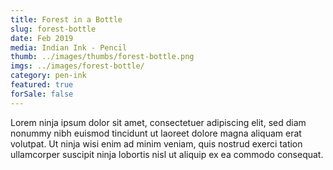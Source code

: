 ```yaml
---
title: Forest in a Bottle
slug: forest-bottle
date: Feb 2019
media: Indian Ink - Pencil
thumb: ../images/thumbs/forest-bottle.png
imgs: ../images/forest-bottle/
category: pen-ink
featured: true
forSale: false
---
```


Lorem ninja ipsum dolor sit amet, consectetuer adipiscing elit, sed diam nonummy nibh euismod tincidunt ut laoreet dolore magna aliquam erat volutpat. Ut ninja wisi enim ad minim veniam, quis nostrud exerci tation ullamcorper suscipit ninja lobortis nisl ut aliquip ex ea commodo consequat.